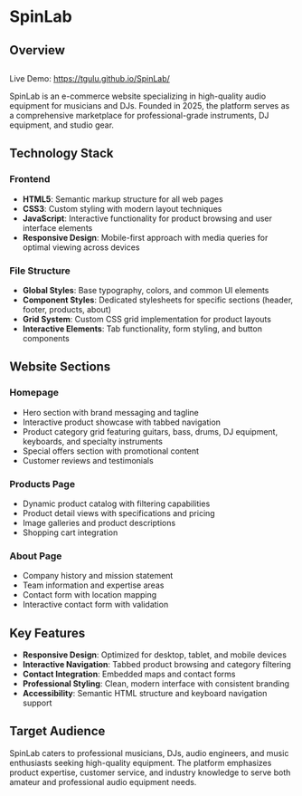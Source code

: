 # SpinLab

## Overview

##

Live Demo:
https://tgulu.github.io/SpinLab/

SpinLab is an e-commerce website specializing in high-quality audio equipment for musicians and DJs. Founded in 2025, the platform serves as a comprehensive marketplace for professional-grade instruments, DJ equipment, and studio gear.

## Technology Stack

### Frontend

- **HTML5**: Semantic markup structure for all web pages
- **CSS3**: Custom styling with modern layout techniques
- **JavaScript**: Interactive functionality for product browsing and user interface elements
- **Responsive Design**: Mobile-first approach with media queries for optimal viewing across devices

### File Structure

- **Global Styles**: Base typography, colors, and common UI elements
- **Component Styles**: Dedicated stylesheets for specific sections (header, footer, products, about)
- **Grid System**: Custom CSS grid implementation for product layouts
- **Interactive Elements**: Tab functionality, form styling, and button components

## Website Sections

### Homepage

- Hero section with brand messaging and tagline
- Interactive product showcase with tabbed navigation
- Product category grid featuring guitars, bass, drums, DJ equipment, keyboards, and specialty instruments
- Special offers section with promotional content
- Customer reviews and testimonials

### Products Page

- Dynamic product catalog with filtering capabilities
- Product detail views with specifications and pricing
- Image galleries and product descriptions
- Shopping cart integration

### About Page

- Company history and mission statement
- Team information and expertise areas
- Contact form with location mapping
- Interactive contact form with validation

## Key Features

- **Responsive Design**: Optimized for desktop, tablet, and mobile devices
- **Interactive Navigation**: Tabbed product browsing and category filtering
- **Contact Integration**: Embedded maps and contact forms
- **Professional Styling**: Clean, modern interface with consistent branding
- **Accessibility**: Semantic HTML structure and keyboard navigation support

## Target Audience

SpinLab caters to professional musicians, DJs, audio engineers, and music enthusiasts seeking high-quality equipment. The platform emphasizes product expertise, customer service, and industry knowledge to serve both amateur and professional audio equipment needs.
